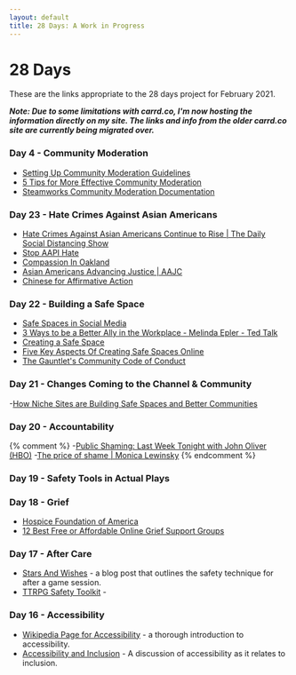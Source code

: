 ```yaml
---
layout: default
title: 28 Days: A Work in Progress
---
```


# 28 Days

These are the links appropriate to the 28 days project for February 2021.

***Note: Due to some limitations with carrd.co, I'm now hosting the information directly on my site. The links and info from the older carrd.co site are currently being migrated over.***

### Day 4 - Community Moderation

- [Setting Up Community Moderation Guidelines](https://www.getopensocial.com/blog/community-management/setting-community-moderation-guidelines)
- [5 Tips for More Effective Community Moderation](https://www.socialmediatoday.com/social-business/5-tips-more-effective-community-moderation)
- [Steamworks Community Moderation Documentation](https://partner.steamgames.com/doc/marketing/community_moderation)

### Day 23 - Hate Crimes Against Asian Americans

- [Hate Crimes Against Asian Americans Continue to Rise | The Daily Social Distancing Show](https://www.youtube.com/watch?v=L9hJed6P4Hk)
- [Stop AAPI Hate](httos://stopaapihate.org)
- [Compassion In Oakland](https://compassioninoakland.org)
- [Asian Americans Advancing Justice | AAJC](https://www.advancingjustice-aajc.org)
- [Chinese for Affirmative Action](https://caasf.org)

### Day 22 - Building a Safe Space

- [Safe Spaces in Social Media](https://everydayfeminism.com/2017/10/safe-spaces-on-social-media/)
- [3 Ways to be a Better Ally in the Workplace - Melinda Epler - Ted Talk](https://www.youtube.com/watch?v=k12j-E1LsUU)
- [Creating a Safe Space](https://werise-toolkit.org/en/system/tdf/pdf/tools/creating-a-safe-space.pdf?file=1&force=)
- [Five Key Aspects Of Creating Safe Spaces Online](https://www.forbes.com/sites/forbescoachescouncil/2020/09/04/five-key-aspects-of-creating-safe-spaces-online/?sh=6aba7106a5fb)
- [The Gauntlet's Community Code of Conduct](https://www.gauntlet-rpg.com/community-code-of-conduct.html)

### Day 21 - Changes Coming to the Channel & Community

-[How Niche Sites are Building Safe Spaces and Better Communities](https://modelviewculture.com/pieces/how-niche-sites-are-building-safe-spaces-and-better-communities)

### Day 20 - Accountability

{% comment %}
-[Public Shaming: Last Week Tonight with John Oliver (HBO)](https://www.youtube.com/watch?v=Yq7Eh6JTKIg)
-[The price of shame | Monica Lewinsky](https://www.ted.com/talks/monica_lewinsky_the_price_of_shame)
{% endcomment %}


### Day 19 - Safety Tools in Actual Plays

### Day 18 - Grief

- [Hospice Foundation of America](https://hospicefoundation.org/Grief/Support-Groups)
- [12 Best Free or Affordable Online Grief Support Groups](https://www.joincake.com/blog/online-grief-support-groups/)

### Day 17 - After Care

- [Stars And Wishes](https://www.gauntlet-rpg.com/blog/stars-and-wishes) - a blog post that outlines the safety technique for after a game session.
- [TTRPG Safety Toolkit](bit.ly/ttrpgsafetytoolkit) -

### Day 16 - Accessibility

- [Wikipedia Page for Accessibility](https://en.wikipedia.org/wiki/Accessibility) - a thorough introduction to accessibility.
- [Accessibility and Inclusion](https://youth.gov/youth-topics/inclusion-and-accessibility) - A discussion of accessibility as it relates to inclusion.
